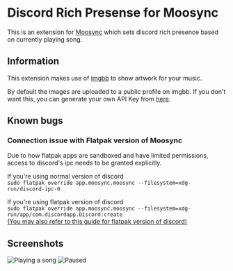 # Discord Rich Presense for Moosync

This is an extension for [Moosync](https://moosync.app) which sets discord rich presence based on currently playing song.

## Information
This extension makes use of [imgbb](https://imgbb.com/) to show artwork for your music. 

By default the images are uploaded to a public profile on imgbb. If you don't want this, you can generate your own API Key from [here](https://api.imgbb.com/).

## Known bugs

### Connection issue with Flatpak version of Moosync 

Due to how flatpak apps are sandboxed and have limited permissions, access to discord's ipc needs to be granted explicitly.

If you're using normal version of discord  
```sudo flatpak override app.moosync.moosync --filesystem=xdg-run/discord-ipc-0```  

If you're using flatpak version of discord  
```sudo flatpak override app.moosync.moosync --filesystem=xdg-run/app/com.discordapp.Discord:create```  
[(You may also refer to this guide for flatpak version of discord)](https://github.com/flathub/com.discordapp.Discord/wiki/Rich-Precense-(discord-rpc))

## Screenshots

![Playing a song](screenshots/playing.png)
![Paused](screenshots/paused.png)

